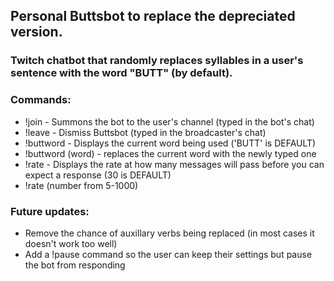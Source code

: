 ## Personal Buttsbot to replace the depreciated version.

### Twitch chatbot that randomly replaces syllables in a user's sentence with the word "BUTT" (by default).

### Commands:
- !join - Summons the bot to the user's channel (typed in the bot's chat)
- !leave - Dismiss Buttsbot (typed in the broadcaster's chat)
- !buttword - Displays the current word being used ('BUTT' is DEFAULT)
- !buttword (word) - replaces the current word with the newly typed one
- !rate - Displays the rate at how many messages will pass before you can expect a response (30 is DEFAULT)
- !rate (number from 5-1000)

### Future updates:
- Remove the chance of auxillary verbs being replaced (in most cases it doesn't work too well)
- Add a !pause command so the user can keep their settings but pause the bot from responding
